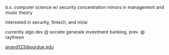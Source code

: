 b.s. computer science w/ security concentration
minors in management and music theory

interested in security, fintech, and ml/ai

currently algo dev @ societe generale investment banking, prev. @ raytheon

anand123@purdue.edu
<!---
vijaysanjana/vijaysanjana is a ✨ special ✨ repository because its `README.md` (this file) appears on your GitHub profile.
You can click the Preview link to take a look at your changes.
--->
